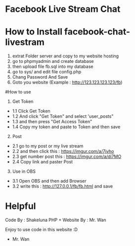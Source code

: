 # Facebook Live Stream Chat 

# How to Install facebook-chat-livestram
1. extrat Folder server and copy to my website hosting
2. go to phpmyadmin and create database
3. then upload file fb.sql into my database 
4. go to sys/ and edit file config.php
5. Chang Password And Save 
6. Goto you website (Example : http://123.123.123.123/fb)

#How to use 
 1. Get Token
 - 1.1 Click Get Token
 - 1.2 And click "Get Token" and select 'user_posts"
 - 1.3 and then press "Get Access Token"
 - 1.4 Copy my token and paste to Token and then save 
 
 2. Post 
 - 2.1 go to my post or my live stream
 - 2.2 and then click this : https://imgur.com/a/7jvho
 - 2.3 get number post this : https://imgur.com/a/di7MO
 - 2.4 Copy link and paster Post
 
 3. Use in OBS
  - 3.1 Open OBS and then add Browser
  - 3.2 write this : http://127.0.0.1/fb/fb.html and save 
  
# Helpful 
Code By : Shakeluna
PHP + Website By : Mr. Wan

Enjoy to use code in this website :D

 - Mr. Wan
